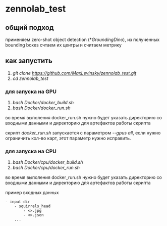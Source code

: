 # zennolab_test

## общий подход
применяем zero-shot object detection (**GroundingDino*), из полученных bounding boxes счтаем их центры и считаем метрику

## как запустить
1. *git clone https://github.com/MaxLevinsky/zennolab_test.git*
2. *cd zennolab_test*

### для запуска на GPU
1. *bash Docker/docker_build.sh*
2. *bash Docker/docker_run.sh*

во время выполения docker_run.sh нужно будет указать директорию со входными данными и директорию для артефактов работы скрипта

скрипт *docker_run.sh* запускается с параметром *--gpus all*, если нужно ограничить кол-во карт, этот параметр нужно исправить.

### для запуска на CPU
1. *bash Docker/cpu/docker_build.sh*
2. *bash Docker/cpu/docker_run.sh*

во время выполения docker_run.sh нужно будет указать директорию со входными данными и директорию для артефактов работы скрипта


пример входных данных

    - input dir
        - squirrels_head
            - <>.jpg
            - <>.json
        ...
